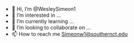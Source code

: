 - 👋 Hi, I’m @WesleySimeon1
- 👀 I’m interested in ...
- 🌱 I’m currently learning ...
- 💞️ I’m looking to collaborate on ...
- 📫 How to reach me Simeonw1@southernct.edu

<!---
WesleySimeon1/WesleySimeon1 is a ✨ special ✨ repository because its `README.md` (this file) appears on your GitHub profile.
You can click the Preview link to take a look at your changes.
--->
